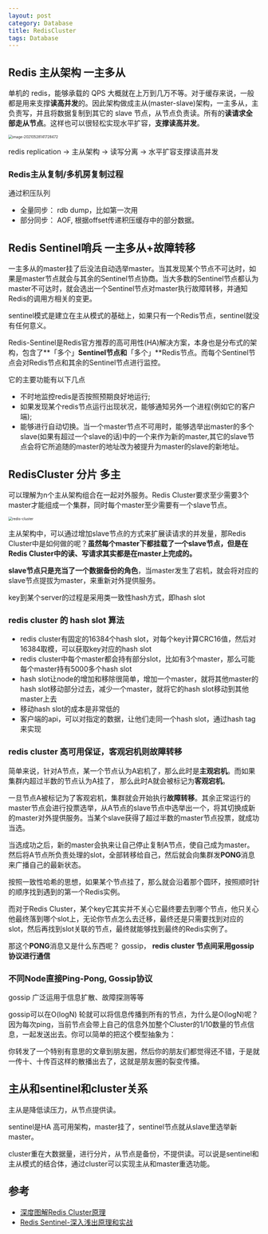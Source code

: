 ```yaml
---
layout: post
category: Database
title: RedisCluster
tags: Database
---
```


## **Redis 主从架构** 一主多从

单机的 redis，能够承载的 QPS 大概就在上万到几万不等。对于缓存来说，一般都是用来支撑**读高并发**的。因此架构做成主从(master-slave)架构，一主多从，主负责写，并且将数据复制到其它的 slave 节点，从节点负责读。所有的**读请求全部走从节点**。这样也可以很轻松实现水平扩容，**支撑读高并发**。

<img src="https://cdn.jsdelivr.net/gh/mafulong/mdPic@vv3/v3/20210528141728.png" alt="image-20210528141728472" style="zoom:50%;" />

redis replication -> 主从架构 -> 读写分离 -> 水平扩容支撑读高并发

### Redis主从复制/多机房复制过程

通过积压队列

- 全量同步： rdb dump，比如第一次用
- 部分同步： AOF, 根据offset传递积压缓存中的部分数据。



## Redis Sentinel哨兵 一主多从+故障转移

一主多从的master挂了后没法自动选举master。当其发现某个节点不可达时，如果是master节点就会与其余的Sentinel节点协商。当大多数的Sentinel节点都认为master不可达时，就会选出一个Sentinel节点对master执行故障转移，并通知Redis的调用方相关的变更。



sentinel模式是建立在主从模式的基础上，如果只有一个Redis节点，sentinel就没有任何意义。



Redis-Sentinel是Redis官方推荐的高可用性(HA)解决方案，本身也是分布式的架构，包含了**「多个」**Sentinel节点和**「多个」**Redis节点。而每个Sentinel节点会对Redis节点和其余的Sentinel节点进行监控。



它的主要功能有以下几点

- 不时地监控redis是否按照预期良好地运行;
- 如果发现某个redis节点运行出现状况，能够通知另外一个进程(例如它的客户端);
- 能够进行自动切换。当一个master节点不可用时，能够选举出master的多个slave(如果有超过一个slave的话)中的一个来作为新的master,其它的slave节点会将它所追随的master的地址改为被提升为master的slave的新地址。

## RedisCluster 分片 多主

可以理解为n个主从架构组合在一起对外服务。Redis Cluster要求至少需要3个master才能组成一个集群，同时每个master至少需要有一个slave节点。

<img src="https://cdn.jsdelivr.net/gh/mafulong/mdPic@vv3/v3/20220107112851.png" alt="redis-cluster" style="zoom:50%;" />



主从架构中，可以通过增加slave节点的方式来扩展读请求的并发量，那Redis Cluster中是如何做的呢？**虽然每个master下都挂载了一个slave节点，但是在Redis Cluster中的读、写请求其实都是在master上完成的。**

**slave节点只是充当了一个数据备份的角色**，当master发生了宕机，就会将对应的slave节点提拔为master，来重新对外提供服务。



key到某个server的过程是采用类一致性hash方式，即hash slot

### redis cluster 的 hash slot 算法

- redis cluster有固定的16384个hash slot，对每个key计算CRC16值，然后对16384取模，可以获取key对应的hash slot
- redis cluster中每个master都会持有部分slot，比如有3个master，那么可能每个master持有5000多个hash slot
- hash slot让node的增加和移除很简单，增加一个master，就将其他master的hash slot移动部分过去，减少一个master，就将它的hash slot移动到其他master上去
- 移动hash slot的成本是非常低的
- 客户端的api，可以对指定的数据，让他们走同一个hash slot，通过hash tag来实现

### redis cluster 高可用保证，客观宕机则故障转移

简单来说，针对A节点，某一个节点认为A宕机了，那么此时是**主观宕机**。而如果集群内超过半数的节点认为A挂了， 那么此时A就会被标记为**客观宕机**。

一旦节点A被标记为了客观宕机，集群就会开始执行**故障转移**。其余正常运行的master节点会进行投票选举，从A节点的slave节点中选举出一个，将其切换成新的master对外提供服务。当某个slave获得了超过半数的master节点投票，就成功当选。

当选成功之后，新的master会执来让自己停止复制A节点，使自己成为master。然后将A节点所负责处理的slot，全部转移给自己，然后就会向集群发**PONG**消息来广播自己的最新状态。

按照一致性哈希的思想，如果某个节点挂了，那么就会沿着那个圆环，按照顺时针的顺序找到遇到的第一个Redis实例。

而对于Redis Cluster，某个key它其实并不关心它最终要去到哪个节点，他只关心他最终落到哪个slot上，无论你节点怎么去迁移，最终还是只需要找到对应的slot，然后再找到slot关联的节点，最终就能够找到最终的Redis实例了。

那这个**PONG**消息又是什么东西呢？ gossip， **redis cluster 节点间采用gossip协议进行通信**

### 不同Node直接Ping-Pong, Gossip协议

gossip 广泛运用于信息扩散、故障探测等等

gossip可以在O(logN) 轮就可以将信息传播到所有的节点，为什么是O(logN)呢？因为每次ping，当前节点会带上自己的信息外加整个Cluster的1/10数量的节点信息，一起发送出去。你可以简单的把这个模型抽象为：

你转发了一个特别有意思的文章到朋友圈，然后你的朋友们都觉得还不错，于是就一传十、十传百这样的散播出去了，这就是朋友圈的裂变传播。

## 主从和sentinel和cluster关系

主从是降低读压力，从节点提供读。

sentinel是HA 高可用架构，master挂了，sentinel节点就从slave里选举新master。

cluster重在大数据量，进行分片，从节点是备份，不提供读。可以说是sentinel和主从模式的结合体，通过cluster可以实现主从和master重选功能。

## 参考

- [深度图解Redis Cluster原理](https://blog.csdn.net/weixin_42667608/article/details/111360617)
- [Redis Sentinel-深入浅出原理和实战](https://mp.weixin.qq.com/s/k-wGpBBnS53Ap86KNiBYvA)

